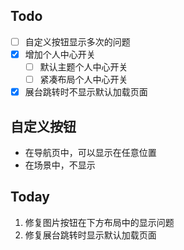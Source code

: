 ## Todo

- [ ] 自定义按钮显示多次的问题
- [x] 增加个人中心开关
	- [ ] 默认主题个人中心开关
	- [ ] 紧凑布局个人中心开关
- [x] 展台跳转时不显示默认加载页面

## 自定义按钮

- 在导航页中，可以显示在任意位置
- 在场景中，不显示

## Today

1. 修复图片按钮在下方布局中的显示问题
2. 修复展台跳转时显示默认加载页面
